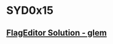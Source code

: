# SYD0x15
## [FlagEditor Solution - glem](https://glennmcgui.re/blog/2016/sectalks-ctf-2016-flageditor/)
